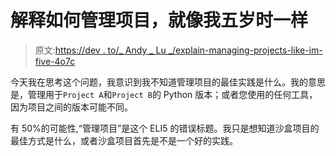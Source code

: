 # 解释如何管理项目，就像我五岁时一样

> 原文:[https://dev . to/_ Andy _ Lu _/explain-managing-projects-like-im-five-4o7c](https://dev.to/_andy_lu_/explain-managing-projects-like-im-five-4o7c)

今天我在思考这个问题，我意识到我不知道管理项目的最佳实践是什么。我的意思是，管理用于`Project A`和`Project B`的 Python 版本；或者您使用的任何工具，因为项目之间的版本可能不同。

有 50%的可能性,“管理项目”是这个 ELI5 的错误标题。我只是想知道沙盒项目的最佳方式是什么，或者沙盒项目首先是不是一个好的实践。